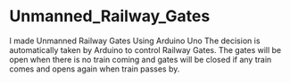 # Unmanned_Railway_Gates
I made Unmanned Railway Gates Using Arduino Uno 
The decision is automatically taken by Arduino to control Railway Gates.
The gates will be open when there  is no train coming and gates will be closed if any train comes and opens again when train passes by.
